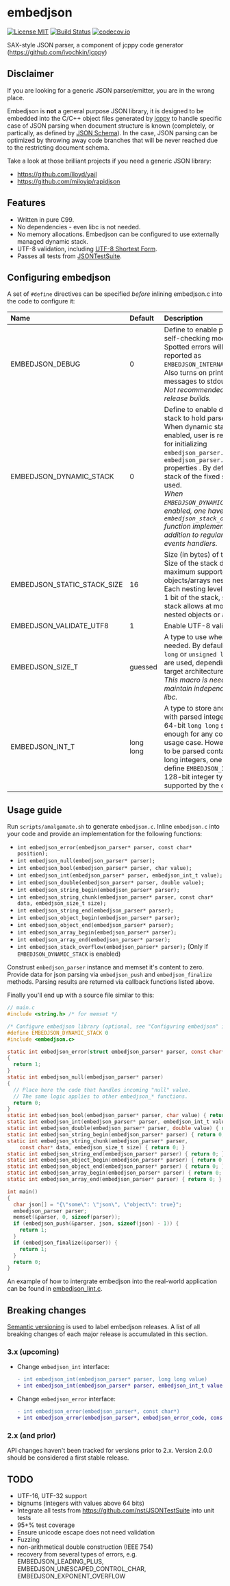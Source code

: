 # embedjson
[![License MIT](https://img.shields.io/badge/license-MIT-blue.svg)](https://raw.githubusercontent.com/ivochkin/embedjson/master/LICENSE)
[![Build Status](https://travis-ci.org/ivochkin/embedjson.svg?branch=master)](https://travis-ci.org/ivochkin/embedjson)
[![codecov.io](https://codecov.io/github/ivochkin/embedjson/coverage.svg?branch=master)](https://codecov.io/github/ivochkin/embedjson?branch=master)

SAX-style JSON parser, a component of jcppy code generator (https://github.com/ivochkin/jcppy)

## Disclaimer

If you are looking for a generic JSON parser/emitter, you are in the wrong place.

Embedjson is __not__ a general purpose JSON library, it is designed to be embedded into the
C/C++ object files generated by [jcppy](https://github.com/ivochkin/jcppy) to handle specific
case of JSON parsing when document structure is known (completely, or partically, as defined
by [JSON Schema](http://json-schema.org/)). In the case, JSON parsing can be optimized by throwing away code branches
that will be never reached due to the restricting document schema.

Take a look at those brilliant projects if you need a generic JSON library:
* https://github.com/lloyd/yajl
* https://github.com/miloyip/rapidjson

## Features

* Written in pure C99.
* No dependencies - even libc is not needed.
* No memory allocations. Embedjson can be configured to use externally managed dynamic stack.
* UTF-8 validation, including [UTF-8 Shortest Form](http://www.unicode.org/versions/corrigendum1.html).
* Passes all tests from [JSONTestSuite](https://github.com/nst/JSONTestSuite).

## Configuring embedjson

A set of `#define` directives can be specified *before* inlining embedjson.c
into the code to configure it:

| Name                        | Default   | Description
|:--------------------------- |:--------- |:--------------------------------
| EMBEDJSON_DEBUG             | 0         | Define to enable paranoid self-checking mode. Spotted errors will be reported as `EMBEDJSON_INTERNAL_ERROR`. Also turns on printing debug messages to stdout.<br/>_Not recommended for release builds._
| EMBEDJSON_DYNAMIC_STACK     | 0         | Define to enable dynamic stack to hold parser's state. When dynamic stack is enabled, user is responsible for initializing `embedjson_parser.stack` and `embedjson_parser.stack_size` properties . By default static stack of the fixed size is used.<br/>_When `EMBEDJSON_DYNAMIC_STACK` is enabled, one have to provide `embedjson_stack_overflow` function implementation in addition to regular parsing events handlers._
| EMBEDJSON_STATIC_STACK_SIZE | 16        | Size (in bytes) of the stack. Size of the stack determines maximum supported objects/arrays nesting level. Each nesting level consumes 1 bit of the stack, so 16 byte stack allows at most 128 nested objects or arrays.
| EMBEDJSON_VALIDATE_UTF8     | 1         | Enable UTF-8 validation
| EMBEDJSON_SIZE_T            | guessed   | A type to use where `size_t` is needed. By default, `unsigned long` or `unsigned long long` are used, depending on the target architecture.<br/>_This macro is needed to maintain independency from libc._
| EMBEDJSON_INT_T             | long long | A type to store and operate with parsed integer values. 64-bit `long long` should be enough for any common usage case. However, if json to be parsed contains extra long integers, one could re-define `EMBEDJSON_INT_T` to 128-bit integer type supported by the compiler.

## Usage guide

Run `scripts/amalgamate.sh` to generate `embedjson.c`.
Inline `embedjson.c` into your code and provide an implementation for the following functions:

* `int embedjson_error(embedjson_parser* parser, const char* position);`
* `int embedjson_null(embedjson_parser* parser);`
* `int embedjson_bool(embedjson_parser* parser, char value);`
* `int embedjson_int(embedjson_parser* parser, embedjson_int_t value);`
* `int embedjson_double(embedjson_parser* parser, double value);`
* `int embedjson_string_begin(embedjson_parser* parser);`
* `int embedjson_string_chunk(embedjson_parser* parser, const char* data, embedjson_size_t size);`
* `int embedjson_string_end(embedjson_parser* parser);`
* `int embedjson_object_begin(embedjson_parser* parser);`
* `int embedjson_object_end(embedjson_parser* parser);`
* `int embedjson_array_begin(embedjson_parser* parser);`
* `int embedjson_array_end(embedjson_parser* parser);`
* `int embedjson_stack_overflow(embedjson_parser* parser);` (Only if `EMBEDJSON_DYNAMIC_STACK` is enabled)

Construst `embedjson_parser` instance and memset it's content to zero.
Provide data for json parsing via `embedjson_push` and `embedjson_finalize` methods. Parsing results are returned via callback functions listed above.

Finally you'll end up with a source file similar to this:

```c
// main.c
#include <string.h> /* for memset */

/* Configure embedjson library (optional, see "Configuring embedjson" in README.md) */
#define EMBEDJSON_DYNAMIC_STACK 0
#include <embedjson.c>

static int embedjson_error(struct embedjson_parser* parser, const char* position)
{
  return 1;
}
static int embedjson_null(embedjson_parser* parser)
{
  // Place here the code that handles incoming "null" value.
  // The same logic applies to other embedjson_* functions.
  return 0;
}
static int embedjson_bool(embedjson_parser* parser, char value) { return 0; }
static int embedjson_int(embedjson_parser* parser, embedjson_int_t value) { return 0; }
static int embedjson_double(embedjson_parser* parser, double value) { return 0; }
static int embedjson_string_begin(embedjson_parser* parser) { return 0; }
static int embedjson_string_chunk(embedjson_parser* parser,
    const char* data, embedjson_size_t size) { return 0; }
static int embedjson_string_end(embedjson_parser* parser) { return 0; }
static int embedjson_object_begin(embedjson_parser* parser) { return 0; }
static int embedjson_object_end(embedjson_parser* parser) { return 0; }
static int embedjson_array_begin(embedjson_parser* parser) { return 0; }
static int embedjson_array_end(embedjson_parser* parser) { return 0; }

int main()
{
  char json[] = "{\"some\": \"json\", \"object\": true}";
  embedjson_parser parser;
  memset(&parser, 0, sizeof(parser));
  if (embedjson_push(&parser, json, sizeof(json) - 1)) {
    return 1;
  }
  if (embedjson_finalize(&parser)) {
    return 1;
  }
  return 0;
}
```

An example of how to intergrate embedjson into the real-world application can be found in [embedjson_lint.c](https://github.com/ivochkin/embedjson/blob/master/embedjson_lint.c).

## Breaking changes
[Semantic versioning](http://semver.org/) is used to label embedjson releases.
A list of all breaking changes of each major release is accumulated in this section.

### 3.x (upcoming)

- Change `embedjson_int` interface:
  ```diff
  - int embedjson_int(embedjson_parser* parser, long long value)
  + int embedjson_int(embedjson_parser* parser, embedjson_int_t value)
  ```

- Change `embedjson_error` interface:
  ```diff
  - int embedjson_error(embedjson_parser*, const char*)
  + int embedjson_error(embedjson_parser*, embedjson_error_code, const char*)
  ```

### 2.x (and prior)
API changes haven't been tracked for versions prior to 2.x. Version 2.0.0 should be considered a first stable release.

## TODO
- UTF-16, UTF-32 support
- bignums (integers with values above 64 bits)
- Integrate all tests from https://github.com/nst/JSONTestSuite into unit tests
- 95+% test coverage
- Ensure unicode escape does not need validation
- Fuzzing
- non-arithmetical double construction (IEEE 754)
- recovery from several types of errors, e.g. EMBEDJSON_LEADING_PLUS, EMBEDJSON_UNESCAPED_CONTROL_CHAR, EMBEDJSON_EXPONENT_OVERFLOW
